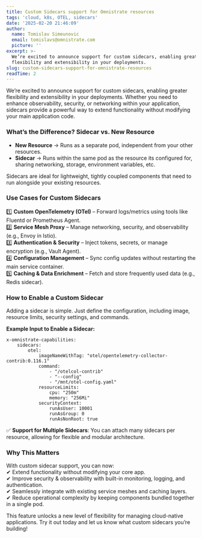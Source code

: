 ```yaml
---
title: Custom Sidecars support for Omnistrate resources
tags: 'cloud, k8s, OTEL, sidecars'
date: '2025-02-20 21:46:09'
author:
  name: Tomislav Simeunovic
  email: tomislavs@omnistrate.com
  picture: ''
excerpt: >-
  We’re excited to announce support for custom sidecars, enabling greater
  flexibility and extensibility in your deployments.
slug: custom-sidecars-support-for-omnistrate-resources
readTime: 2
---
```


We’re excited to announce support for custom sidecars, enabling greater flexibility and extensibility in your deployments. Whether you need to enhance observability, security, or networking within your application, sidecars provide a powerful way to extend functionality without modifying your main application code.


### What’s the Difference? Sidecar vs. New Resource

- **New Resource** → Runs as a separate pod, independent from your other resources.  
- **Sidecar** → Runs within the same pod as the resource its configured for, sharing networking, storage, environment variables, etc.  

Sidecars are ideal for lightweight, tightly coupled components that need to run alongside your existing resources.  


### Use Cases for Custom Sidecars  


1️⃣ **Custom OpenTelemetry (OTel)** – Forward logs/metrics using tools like Fluentd or Prometheus Agent.  
2️⃣ **Service Mesh Proxy** – Manage networking, security, and observability (e.g., Envoy in Istio).  
3️⃣ **Authentication & Security** – Inject tokens, secrets, or manage encryption (e.g., Vault Agent).  
4️⃣ **Configuration Management** – Sync config updates without restarting the main service container.  
5️⃣ **Caching & Data Enrichment** – Fetch and store frequently used data (e.g., Redis sidecar).  


### How to Enable a Custom Sidecar

Adding a sidecar is simple. Just define the configuration, including image, resource limits, security settings, and commands.  

**Example Input to Enable a Sidecar:** 

    x-omnistrate-capabilities:
        sidecars:
            otel:
                imageNameWithTag: "otel/opentelemetry-collector-contrib:0.116.1"
                command:
                    - "/otelcol-contrib"
                    - "--config"
                    - "/mnt/otel-config.yaml"
                resourceLimits:
                    cpu: "250m"
                    memory: "256Mi"
                securityContext:
                    runAsUser: 10001
                    runAsGroup: 0
                    runAsNonRoot: true


✅ **Support for Multiple Sidecars**: You can attach many sidecars per resource, allowing for flexible and modular architecture.  


### Why This Matters

With custom sidecar support, you can now:  
✔ Extend functionality without modifying your core app.  
✔ Improve security & observability with built-in monitoring, logging, and authentication.  
✔ Seamlessly integrate with existing service meshes and caching layers.  
✔ Reduce operational complexity by keeping components bundled together in a single pod.  

This feature unlocks a new level of flexibility for managing cloud-native applications. Try it out today and let us know what custom sidecars you’re building! 

